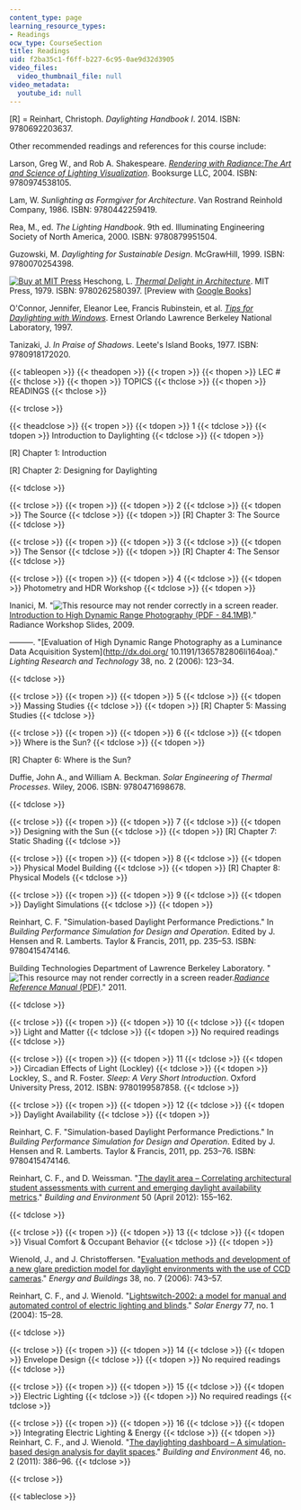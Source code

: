 ```yaml
---
content_type: page
learning_resource_types:
- Readings
ocw_type: CourseSection
title: Readings
uid: f2ba35c1-f6ff-b227-6c95-0ae9d32d3905
video_files:
  video_thumbnail_file: null
video_metadata:
  youtube_id: null
---
```


\[R\] = Reinhart, Christoph. _Daylighting Handbook I_. 2014. ISBN: 9780692203637.

Other recommended readings and references for this course include:

Larson, Greg W., and Rob A. Shakespeare. [_Rendering with Radiance:The Art and Science of Lighting Visualization_](http://radsite.lbl.gov/radiance/book/index.html). Booksurge LLC, 2004. ISBN: 9780974538105.

Lam, W. _Sunlighting as Formgiver for Architecture_. Van Rostrand Reinhold Company, 1986. ISBN: 9780442259419.

Rea, M., ed. _The Lighting Handbook_. 9th ed. Illuminating Engineering Society of North America, 2000. ISBN: 9780879951504.

Guzowski, M. _Daylighting for Sustainable Design_. McGrawHill, 1999. ISBN: 9780070254398.

[![Buy at MIT Press](/images/mp_logo.gif)](https://mitpress.mit.edu/9780262580397) Heschong, L. [_Thermal Delight in Architecture_](https://mitpress.mit.edu/9780262580397). MIT Press, 1979. ISBN: 9780262580397. \[Preview with [Google Books](http://books.google.com/books?id=2m7E3E-G-VwC&printsec=frontcover)\]

O'Connor, Jennifer, Eleanor Lee, Francis Rubinstein, et al. [_Tips for Daylighting with Windows_](https://facades.lbl.gov/sites/default/files/tips-for-daylighting-1997.pdf). Ernest Orlando Lawrence Berkeley National Laboratory, 1997.

Tanizaki, J. _In Praise of Shadows_. Leete's Island Books, 1977. ISBN: 9780918172020.

{{< tableopen >}}
{{< theadopen >}}
{{< tropen >}}
{{< thopen >}}
LEC #
{{< thclose >}}
{{< thopen >}}
TOPICS
{{< thclose >}}
{{< thopen >}}
READINGS
{{< thclose >}}

{{< trclose >}}

{{< theadclose >}}
{{< tropen >}}
{{< tdopen >}}
1
{{< tdclose >}}
{{< tdopen >}}
Introduction to Daylighting
{{< tdclose >}}
{{< tdopen >}}


\[R\] Chapter 1: Introduction

\[R\] Chapter 2: Designing for Daylighting


{{< tdclose >}}

{{< trclose >}}
{{< tropen >}}
{{< tdopen >}}
2
{{< tdclose >}}
{{< tdopen >}}
The Source
{{< tdclose >}}
{{< tdopen >}}
\[R\] Chapter 3: The Source
{{< tdclose >}}

{{< trclose >}}
{{< tropen >}}
{{< tdopen >}}
3
{{< tdclose >}}
{{< tdopen >}}
The Sensor
{{< tdclose >}}
{{< tdopen >}}
\[R\] Chapter 4: The Sensor
{{< tdclose >}}

{{< trclose >}}
{{< tropen >}}
{{< tdopen >}}
4
{{< tdclose >}}
{{< tdopen >}}
Photometry and HDR Workshop
{{< tdclose >}}
{{< tdopen >}}


Inanici, M. "![This resource may not render correctly in a screen reader.](/images/inacessible.gif)[Introduction to High Dynamic Range Photography (PDF - 84.1MB)](http://www.radiance-online.org/community/workshops/2009-boston-ma/Presentations/inanici_HDR-2009.pdf)." Radiance Workshop Slides, 2009.

———. "[Evaluation of High Dynamic Range Photography as a Luminance Data Acquisition System](http://dx.doi.org/ 10.1191/1365782806li164oa)." _Lighting Research and Technology_ 38, no. 2 (2006): 123–34.


{{< tdclose >}}

{{< trclose >}}
{{< tropen >}}
{{< tdopen >}}
5
{{< tdclose >}}
{{< tdopen >}}
Massing Studies
{{< tdclose >}}
{{< tdopen >}}
\[R\] Chapter 5: Massing Studies
{{< tdclose >}}

{{< trclose >}}
{{< tropen >}}
{{< tdopen >}}
6
{{< tdclose >}}
{{< tdopen >}}
Where is the Sun?
{{< tdclose >}}
{{< tdopen >}}


\[R\] Chapter 6: Where is the Sun?

Duffie, John A., and William A. Beckman. _Solar Engineering of Thermal Processes_. Wiley, 2006. ISBN: 9780471698678.


{{< tdclose >}}

{{< trclose >}}
{{< tropen >}}
{{< tdopen >}}
7
{{< tdclose >}}
{{< tdopen >}}
Designing with the Sun
{{< tdclose >}}
{{< tdopen >}}
\[R\] Chapter 7: Static Shading
{{< tdclose >}}

{{< trclose >}}
{{< tropen >}}
{{< tdopen >}}
8
{{< tdclose >}}
{{< tdopen >}}
Physical Model Building
{{< tdclose >}}
{{< tdopen >}}
\[R\] Chapter 8: Physical Models
{{< tdclose >}}

{{< trclose >}}
{{< tropen >}}
{{< tdopen >}}
9
{{< tdclose >}}
{{< tdopen >}}
Daylight Simulations
{{< tdclose >}}
{{< tdopen >}}


Reinhart, C. F. "Simulation-based Daylight Performance Predictions." In _Building Performance Simulation for Design and Operation_. Edited by J. Hensen and R. Lamberts. Taylor & Francis, 2011, pp. 235–53. ISBN: 9780415474146.

Building Technologies Department of Lawrence Berkeley Laboratory. "![This resource may not render correctly in a screen reader.](/images/inacessible.gif)[_Radiance Reference Manual_ (PDF)](http://radsite.lbl.gov/radiance/refer/refman.pdf)." 2011.


{{< tdclose >}}

{{< trclose >}}
{{< tropen >}}
{{< tdopen >}}
10
{{< tdclose >}}
{{< tdopen >}}
Light and Matter
{{< tdclose >}}
{{< tdopen >}}
No required readings
{{< tdclose >}}

{{< trclose >}}
{{< tropen >}}
{{< tdopen >}}
11
{{< tdclose >}}
{{< tdopen >}}
Circadian Effects of Light (Lockley)
{{< tdclose >}}
{{< tdopen >}}
Lockley, S., and R. Foster. _Sleep: A Very Short Introduction_. Oxford University Press, 2012. ISBN: 9780199587858.
{{< tdclose >}}

{{< trclose >}}
{{< tropen >}}
{{< tdopen >}}
12
{{< tdclose >}}
{{< tdopen >}}
Daylight Availability
{{< tdclose >}}
{{< tdopen >}}


Reinhart, C. F. "Simulation-based Daylight Performance Predictions." In _Building Performance Simulation for Design and Operation_. Edited by J. Hensen and R. Lamberts. Taylor & Francis, 2011, pp. 253–76. ISBN: 9780415474146.

Reinhart, C. F., and D. Weissman. "[The daylit area – Correlating architectural student assessments with current and emerging daylight availability metrics](http://dx.doi.org/doi:10.1016/j.buildenv.2011.10.024)." _Building and Environment_ 50 (April 2012): 155–162.


{{< tdclose >}}

{{< trclose >}}
{{< tropen >}}
{{< tdopen >}}
13
{{< tdclose >}}
{{< tdopen >}}
Visual Comfort & Occupant Behavior
{{< tdclose >}}
{{< tdopen >}}


Wienold, J., and J. Christoffersen. "[Evaluation methods and development of a new glare prediction model for daylight environments with the use of CCD cameras](http://dx.doi.org/10.1016/j.enbuild.2006.03.017)." _Energy and Buildings_ 38, no. 7 (2006): 743–57.

Reinhart, C. F., and J. Wienold. "[Lightswitch-2002: a model for manual and automated control of electric lighting and blinds](http://dx.doi.org/10.1016/j.solener.2004.04.003)." _Solar Energy_ 77, no. 1 (2004): 15–28.


{{< tdclose >}}

{{< trclose >}}
{{< tropen >}}
{{< tdopen >}}
14
{{< tdclose >}}
{{< tdopen >}}
Envelope Design
{{< tdclose >}}
{{< tdopen >}}
No required readings
{{< tdclose >}}

{{< trclose >}}
{{< tropen >}}
{{< tdopen >}}
15
{{< tdclose >}}
{{< tdopen >}}
Electric Lighting
{{< tdclose >}}
{{< tdopen >}}
No required readings
{{< tdclose >}}

{{< trclose >}}
{{< tropen >}}
{{< tdopen >}}
16
{{< tdclose >}}
{{< tdopen >}}
Integrating Electric Lighting & Energy
{{< tdclose >}}
{{< tdopen >}}
Reinhart, C. F., and J. Wienold. "[The daylighting dashboard – A simulation-based design analysis for daylit spaces](http://dx.doi.org/10.1016/j.buildenv.2010.08.001)." _Building and Environment_ 46, no. 2 (2011): 386–96.
{{< tdclose >}}

{{< trclose >}}

{{< tableclose >}}